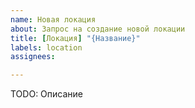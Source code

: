 ```yaml
---
name: Новая локация
about: Запрос на создание новой локации
title: [Локация] "{Название}"
labels: location
assignees:

---
```


TODO: Описание